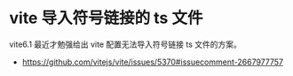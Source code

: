 
# vite 导入符号链接的 ts 文件

vite6.1 最近才勉强给出 vite 配置无法导入符号链接 ts 文件的方案。

- https://github.com/vitejs/vite/issues/5370#issuecomment-2667977757
